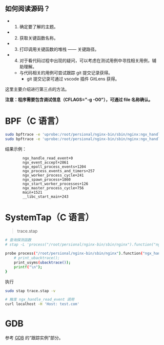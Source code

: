 如何阅读源码？
---

- 1. 确定要了解的主题。
- 2. 获取关键函数名称。
- 3. 打印调用关键函数的堆栈 —— 关键路径。
- 4. 对于看代码过程中出现的疑问，可以考虑在测试用例中寻找相关用例，辅助理解。
  - 与代码相关的用例可尝试跟踪 git 提交记录获得。
    - git 提交记录可通过 vscode 插件 GitLens 获得。

这里主要介绍进行第三点的方法。

**注意：程序需要包含调试信息（CFLAGS="-g -O0"），可通过 file 名称确认。**

# BPF（C 语言）

```bash
sudo bpftrace -e 'uprobe:/root/persional/nginx-bin/sbin/nginx:ngx_handle_read_event {printf("%s\n", ustack());}'
sudo bpftrace -e 'uprobe:/root/persional/nginx-bin/sbin/nginx:ngx_handle_read_event {printf("%s\n", ustack(perf));}'
```

结果示例：

```
        ngx_handle_read_event+0
        ngx_event_accept+2861
        ngx_epoll_process_events+1204
        ngx_process_events_and_timers+257
        ngx_worker_process_cycle+241
        ngx_spawn_process+1860
        ngx_start_worker_processes+126
        ngx_master_process_cycle+756
        main+1521
        __libc_start_main+243
```

# SystemTap（C 语言）

> trace.stap

```bash
# 查询探测函数
# stap -L 'process("/root/persional/nginx-bin/sbin/nginx").function("ngx_handle_read_event")'

probe process("/root/persional/nginx-bin/sbin/nginx").function("ngx_handle_read_event") {
    # print_ubacktrace();
    print_usyms(ubacktrace());
    printf("\n");
}
```

执行

```bash
sudo stap trace.stap -v

# 触发 ngx_handle_read_event 调用
curl localhost -H 'Host: test.com'
```

# GDB

参考 [GDB](B.操作系统/Linux/Commands/gdb.md) 的“跟踪实例”部分。
